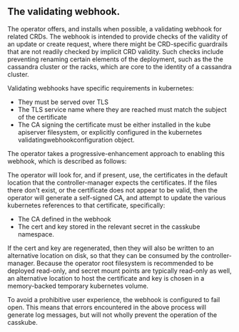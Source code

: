 ## The validating webhook.

The operator offers, and installs when possible, a validating webhook for
related CRDs. The webhook is intended to provide checks of the validity of an
update or create request, where there might be CRD-specific guardrails that are
not readily checked by implicit CRD validity. Such checks include preventing
renaming certain elements of the deployment, such as the the cassandra cluster
or the racks, which are core to the identity of a cassandra cluster.

Validating webhooks have specific requirements in kubernetes:
* They must be served over TLS
* The TLS service name where they are reached must match the subject of the certificate
* The CA signing the certificate must be either installed in the kube apiserver filesystem, or
explicitly configured in the kubernetes validatingwebhookconfiguration object.

The operator takes a progressive-enhancement approach to enabling this webhook,
which is described as follows:

The operator will look for, and if present, use, the certificates in the
default location that the controller-manager expects the certificates.  If the
files there don't exist, or the certificate does not appear to be valid, then
the operator will generate a self-signed CA, and attempt to update the various
kubernetes references to that certificate, specifically:
* The CA defined in the webhook
* The cert and key stored in the relevant secret in the casskube namespace.

If the cert and key are regenerated, then they will also be written to an
alternative location on disk, so that they can be consumed by the
controller-manager. Because the operator root filesystem is recommended to be
deployed read-only, and secret mount points are typically read-only as well, an
alternative location to host the certificate and key is chosen in a
memory-backed temporary kubernetes volume.

To avoid a prohibitive user experience, the webhook is configured to fail open.
This means that errors encountered in the above process will generate log
messages, but will not wholly prevent the operation of the casskube.
